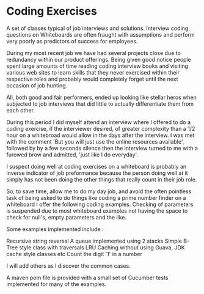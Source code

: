 Coding Exercises
================

A set of classes typical of job interviews and solutions.  Interview coding questions on Whiteboards are often fraught with assumptions and perform very poorly as predictors of success for employees.

During my most recent job we have had several projects close due to redundancy within our product offerings.  Being given good notice people spent large amounts of time reading coding interview books and visiting various web sites to learn skills that they never exercised within their respective roles and probably would completely forget until the next occasion of job hunting.

All, both good and fair performers, ended up looking like stellar heros when subjected to job interviews that did little to actually differentiate them from each other.

During this period I did myself attend an interview where I offered to do a coding exercise, if the interviewer desired, of greater complexity than a 1/2 hour on a whitebroad would allow in the days after the interview.  I was met with the comment 'But you will just use the online resources available', followed by by a few seconds silence then the interview turned to me with a furowed brow and admitted, 'just like I do everyday'.

I suspect doing well at coding exercises on a whiteboard is probably an inverse indicator of job preformance because the person doing well at it simply has not been doing the other things that really count in their job role.

So, to save time, allow me to do my day job, and avoid the often pointless task of being asked to do things like coding a prime number finder on a whiteboard I offer the following coding examples.  Checking of parameters is suspended due to most whiteboard examples not having the space to check for null's, empty parameters and the like.

Some examples implemented include :

Recursive string reversal
A queue implemented using 2 stacks
Simple B-Tree style class with traversals
LRU Caching without using Guava, JDK cache style classes etc
Count the digit '1' in a number

I will add others as I discover the common cases.

A maven pom file is provided with a small set of Cucumber tests implemented for many of the examples.